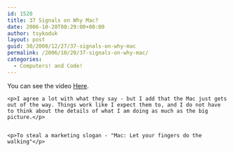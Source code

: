 ```yaml
---
id: 1520
title: 37 Signals on Why Mac?
date: 2006-10-20T00:29:00+00:00
author: tsykoduk
layout: post
guid: 30/2008/12/27/37-signals-on-why-mac
permalink: /2006/10/20/37-signals-on-why-mac/
categories:
  - Computers! and Code!
---
```

<p>You can see the video <a href="http://www.apple.com/education/whymac/compsci/video.html">Here</a>.</p>


	<p>I agree a lot with what they say - but I add that the Mac just gets out of the way. Things work like I expect them to, and I do not have to think about the details of what I am doing as much as the big picture.</p>


	<p>To steal a marketing slogan - "Mac: Let your fingers do the walking"</p>